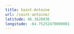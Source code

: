 ```yaml
---
title: Saint-Antoine
url: /saint-antoine/
latitude: 46.3628036
longitude: -64.75252470000001
---
```

